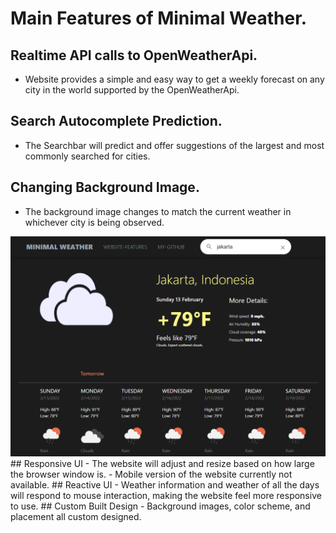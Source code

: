 # Main Features of Minimal Weather.

## Realtime API calls to OpenWeatherApi.
- Website provides a simple and easy way to get a weekly forecast on any city in the world supported by the OpenWeatherApi.

## Search Autocomplete Prediction.
- The Searchbar will predict and offer suggestions of the largest and most commonly searched for cities.

## Changing Background Image.
- The background image changes to match the current weather in whichever city is being observed.
<img style="width=100px;height=auto;" src="./src/assets/ex1.PNG" />
## Responsive UI
- The website will adjust and resize based on how large the browser window is.
- Mobile version of the website currently not available.
## Reactive UI
- Weather information and weather of all the days will respond to mouse interaction, making the website feel more responsive to use.
## Custom Built Design
- Background images, color scheme, and placement all custom designed.
